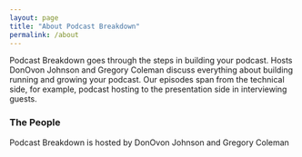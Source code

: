 ```yaml
---
layout: page
title: "About Podcast Breakdown"
permalink: /about
---
```


Podcast Breakdown goes through the steps in building your podcast. Hosts DonOvon Johnson and Gregory Coleman discuss everything about building running and growing your podcast. Our episodes span from the technical side, for example, podcast hosting to the presentation side in interviewing guests.


### The People

Podcast Breakdown is hosted by DonOvon Johnson and Gregory Coleman

